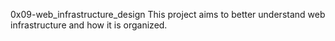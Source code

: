 0x09-web_infrastructure_design
This project aims to better understand web infrastructure and how it is organized.
